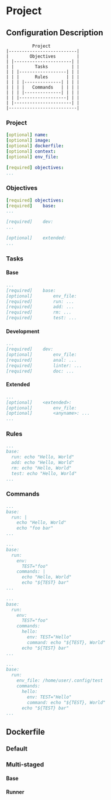# Project

## Configuration Description

```shell
          Project
|--------------------------|
|        Objectives        |
| |----------------------| |
| |        Tasks         | |
| | |------------------| | |
| | |      Rules       | | |
| | | |--------------| | | |
| | | |   Commands   | | | |
| | | |--------------| | | |
| | |------------------| | |
| |----------------------| |
|--------------------------|
```

### Project

```yaml
[optional] name:
[optional] image:
[optional] dockerfile:
[optional] context:
[optional] env_file:

[required] objectives:
...
```

### Objectives

```yaml
[required] objectives:
[required]    base:
...

[required]    dev:
...

[optional]    extended:
...
```

### Tasks

#### Base

```yaml
...
[required]    base:
[optional]        env_file:
[required]        run: ...
[required]        add: ...
[required]        rm: ...
[required]        test: ...
```

#### Development

```yaml
...
[required]    dev:
[optional]        env_file:
[required]        anal: ...
[required]        linter: ...
[required]        doc: ...
```

#### Extended

```yaml
...
[optional]    <extended>:
[optional]        env_file:
[optional]        <anyname>: ...
...
```

### Rules

```yaml
...
base:
  run: echo "Hello, World"
  add: echo "Hello, World"
  rm: echo "Hello, World"
  test: echo "Hello, World"
...
```

### Commands

```yaml
...
base:
  run: |
    echo "Hello, World"
    echo "foo bar"
...
```

```yaml
...
base:
  run:
    env:
      TEST="foo"
    commands: |
      echo "Hello, World"
      echo "${TEST} bar"
...
```

```yaml
...
base:
  run:
    env:
      TEST="foo"
    commands:
      hello:
        env: TEST="Hello"
        command: echo "${TEST}, World"
      echo "${TEST} bar"
...
```

```yaml
...
base:
  run:
    env_file: /home/user/.config/test
    commands:
      hello:
        env: TEST="Hello"
        command: echo "${TEST}, World"
      echo "${TEST} bar"
...
```

## Dockerfile

<!-- Explain:
1. Layers
2. Caching
3. Multi-stage
-->

### Default

### Multi-staged

<!-- Explain:
1. Base tag
2. Runner tag
3. Everything in between
-->

#### Base

#### Runner
